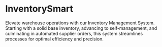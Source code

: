# InventorySmart
Elevate warehouse operations with our Inventory Management System. Starting with a solid base inventory, advancing to self-management, and culminating in automated supplier orders, this system streamlines processes for optimal efficiency and precision.
